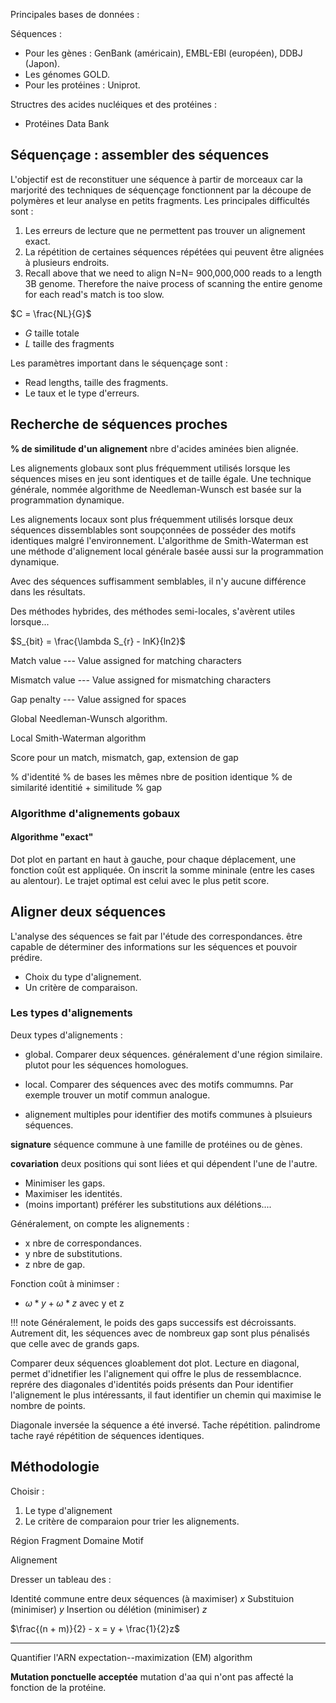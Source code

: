 Principales bases de données :

Séquences :
    
* Pour les gènes : GenBank (américain), EMBL-EBI (européen), DDBJ (Japon). 
* Les génomes GOLD.
* Pour les protéines : Uniprot.

Structres des acides nucléiques et des protéines :
    
* Protéines Data Bank

## Séquençage : assembler des séquences

L'objectif est de reconstituer une séquence à partir de morceaux car la marjorité des techniques de séquençage fonctionnent par la découpe de polymères et leur analyse en petits fragments. Les principales difficultés sont :

1. Les erreurs de lecture que ne permettent pas trouver un alignement exact.
2. La répétition de certaines séquences répétées qui peuvent être alignées à plusieurs endroits.
3. Recall above that we need to align N=N= 900,000,000 reads to a length 3B genome. Therefore the naive process of scanning the entire genome for each read's match is too slow.

$C = \frac{NL}{G}$

* $G$ taille totale
* $L$ taille des fragments

Les paramètres important dans le séquençage sont :

* Read lengths, taille des fragments. 
* Le taux et le type d'erreurs.


## Recherche de séquences proches

__% de similitude d'un alignement__ nbre d'acides aminées bien alignée.

Les alignements globaux sont plus fréquemment utilisés lorsque les séquences mises en jeu sont identiques et de taille égale. Une technique générale, nommée algorithme de Needleman-Wunsch est basée sur la
programmation dynamique.

Les alignements locaux sont plus fréquemment utilisés lorsque deux
séquences dissemblables sont soupçonnées de posséder des motifs
identiques malgré l'environnement. L'algorithme de Smith-Waterman est
une méthode d'alignement local générale basée aussi sur la
programmation dynamique.

Avec des séquences suffisamment semblables, il n'y aucune différence
dans les résultats.

Des méthodes hybrides, des méthodes semi-locales, s'avèrent utiles lorsque...

$S_{bit} = \frac{\lambda S_{r} - lnK}{ln2}$

Match value --- Value assigned for matching characters

Mismatch value --- Value assigned for mismatching characters

Gap penalty --- Value assigned for spaces

Global Needleman-Wunsch algorithm.

Local Smith-Waterman algorithm

Score pour un match, mismatch, gap, extension de gap

% d'identité % de bases les mêmes  nbre de position identique 
% de similarité identitié + similitude 
% gap   

### Algorithme d'alignements gobaux

#### Algorithme "exact"

Dot plot en partant en haut à gauche, pour chaque déplacement, une fonction coût est appliquée.
On inscrit la somme mininale (entre les cases au alentour).
Le trajet optimal est celui avec le plus petit score.

## Aligner deux séquences

L'analyse des séquences se fait par l'étude des correspondances.
être capable de déterminer des informations sur les séquences et pouvoir prédire.

* Choix du type d'alignement.
* Un critère de comparaison.

### Les types d'alignements

Deux types d'alignements :

* global. Comparer deux séquences. généralement d'une région similaire. plutot pour les séquences homologues.
* local. Comparer des séquences avec des motifs commumns. Par exemple trouver un motif commun analogue.

* alignement multiples pour identifier des motifs communes à plsuieurs séquences.

__signature__ séquence commune à une famille de protéines ou de gènes.

__covariation__ deux positions qui sont liées et qui dépendent l'une de l'autre.

* Minimiser les gaps.
* Maximiser les identités.
* (moins important) préférer les substitutions aux délétions....

Généralement, on compte les alignements :

* x nbre de correspondances.
* y nbre de substitutions.
* z nbre de gap.

Fonction coût à minimser :

* $\omega * y + \omega * z$ avec y et z 

!!! note 
    Généralement, le poids des gaps successifs est décroissants. Autrement dit, les séquences avec de nombreux gap sont plus pénalisés que celle avec de grands gaps.

Comparer deux séquences gloablement dot plot.
Lecture en diagonal, permet d'idnetifier les l'alignement qui offre le plus de ressemblacnce.
reprére des diagonales d'identités poids présents dan 
Pour identifier l'alignement le plus intéressants, il faut identifier un chemin qui maximise le nombre de points.

Diagonale inversée la séquence a été inversé.
Tache répétition. palindrome
tache rayé répétition de séquences identiques.

## Méthodologie

Choisir :

1. Le type d'alignement
2. Le critère de comparaion pour trier les alignements.

Région 
Fragment 
Domaine
Motif 

Alignement

Dresser un tableau des :

Identité commune entre deux séquences (à maximiser) $x$
Substituion (minimiser) $y$
Insertion ou délétion (minimiser) $z$

$\frac{(n + m)}{2} - x = y + \frac{1}{2}z$


----------------

Quantifier l'ARN expectation--maximization (EM) algorithm

__Mutation ponctuelle acceptée__ mutation d'aa qui n'ont pas affecté la fonction de la protéine.